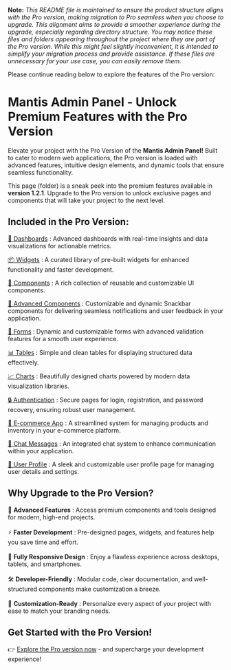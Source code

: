 **Note:** *This README file is maintained to ensure the product structure aligns with the Pro version, making migration to Pro seamless when you choose to upgrade. This alignment aims to provide a smoother experience during the upgrade, especially regarding directory structure. You may notice these files and folders appearing throughout the project where they are part of the Pro version. While this might feel slightly inconvenient, it is intended to simplify your migration process and provide assistance. If these files are unnecessary for your use case, you can easily remove them.*

Please continue reading below to explore the features of the Pro version:

# Mantis Admin Panel - Unlock Premium Features with the Pro Version

Elevate your project with the Pro Version of the <b>Mantis Admin Panel!</b> Built to cater to modern web applications, the Pro version is loaded with advanced features, intuitive design elements, and dynamic tools that ensure seamless functionality.

This page (folder) is a sneak peek into the premium features available in <b>version 1.2.1</b>. Upgrade to the Pro version to unlock exclusive pages and components that will take your project to the next level.

## Included in the Pro Version:

[🚀 Dashboards](https://mantisdashboard.io/vue/dashboard/default) : Advanced dashboards with real-time insights and data visualizations for actionable metrics.

[📦 Widgets](https://mantisdashboard.io/vue/widget/statistics) : A curated library of pre-built widgets for enhanced functionality and faster development.

[🔧 Components](https://mantisdashboard.io/vue/components/buttons) : A rich collection of reusable and customizable UI components.

[🚀 Advanced Components](https://mantisdashboard.io/vue/advance/snackbar) : Customizable and dynamic Snackbar components for delivering seamless notifications and user feedback in your application.

[📝 Forms](https://mantisdashboard.io/vue/forms/formvalidation) : Dynamic and customizable forms with advanced validation features for a smooth user experience.

[📊 Tables](https://mantisdashboard.io/vue/tables/tbl-basic) :  Simple and clean tables for displaying structured data effectively.

[📈 Charts](https://mantisdashboard.io/vue/forms/charts/apexchart) : Beautifully designed charts powered by modern data visualization libraries.

[🔒 Authentication](https://mantisdashboard.io/vue/register1) : Secure pages for login, registration, and password recovery, ensuring robust user management.

[🛒 E-commerce App](https://mantisdashboard.io/vue/ecommerce/products) : A streamlined system for managing products and inventory in your e-commerce platform.

[💬 Chat Messages](https://mantisdashboard.io/vue/app/chats) : An integrated chat system to enhance communication within your application.

[👤 User Profile](https://mantisdashboard.io/vue/app/user/userprofile) : A sleek and customizable user profile page for managing user details and settings.

## Why Upgrade to the Pro Version?

🚀 <b>Advanced Features</b> : Access premium components and tools designed for modern, high-end projects. <br/><br/>
⚡ <b>Faster Development</b> : Pre-designed pages, widgets, and features help you save time and effort. <br/><br/>
📱 <b>Fully Responsive Design</b> : Enjoy a flawless experience across desktops, tablets, and smartphones. <br/><br/>
🛠 <b>Developer-Friendly</b> : Modular code, clear documentation, and well-structured components make customization a breeze. <br/><br/>
🎨 <b>Customization-Ready</b> : Personalize every aspect of your project with ease to match your branding needs.

## Get Started with the Pro Version!

👉 [Explore the Pro version now](https://codedthemes.com/item/mantis-vue-admin-template/) - and supercharge your development experience!
